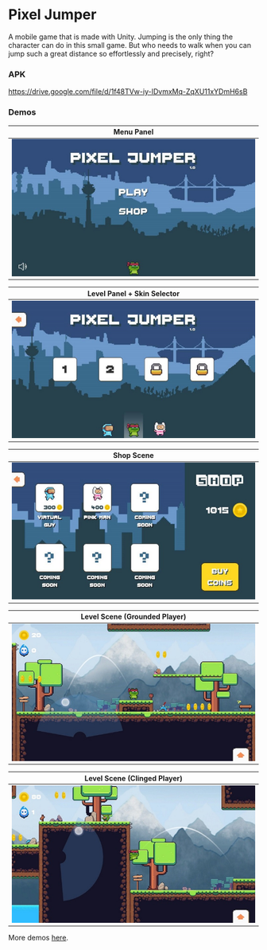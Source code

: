 # Pixel Jumper
A mobile game that is made with Unity. Jumping is the only thing the character can do in this small game. But who needs to walk when you can jump such a great distance so effortlessly and precisely, right?

### APK
https://drive.google.com/file/d/1f48TVw-iy-IDvmxMq-ZqXU11xYDmH6sB

### Demos
| Menu Panel |
|:--:|
|![](https://github.com/kai618/pixel-jumper/blob/master/Demos/git-readme/main-menu-1.jpg)|

| Level Panel + Skin Selector |
|:--:|
|![](https://github.com/kai618/pixel-jumper/blob/master/Demos/git-readme/level-menu-2.jpg)|

| Shop Scene |
|:--:|
|![](https://github.com/kai618/pixel-jumper/blob/master/Demos/git-readme/shop.JPG)|

| Level Scene (Grounded Player) |
|:--:|
|![](https://github.com/kai618/pixel-jumper/blob/master/Demos/git-readme/player-control-grounded.jpg)|

| Level Scene (Clinged Player) |
|:--:|
|![](https://github.com/kai618/pixel-jumper/blob/master/Demos/git-readme/player-control-clinged.jpg)|

More demos [here](https://github.com/kai618/pixel-jumper/tree/master/Demos/screenshots).
